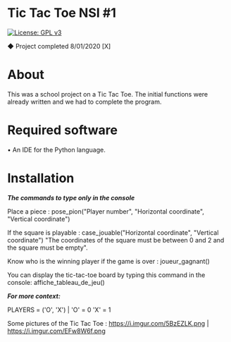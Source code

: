 # Tic Tac Toe NSI #1
[![License: GPL v3](https://img.shields.io/badge/License-GPLv3-blue.svg)](https://www.gnu.org/licenses/gpl-3.0)

◆ Project completed 8/01/2020 [X]

# About

This was a school project on a Tic Tac Toe. The initial functions were already written and we had to complete the program.

# Required software

• An IDE for the Python language.

# Installation

***The commands to type only in the console***

Place a piece : pose_pion("Player number", "Horizontal coordinate", "Vertical coordinate")

If the square is playable : case_jouable("Horizontal coordinate", "Vertical coordinate") "The coordinates of the square must be between 0 and 2 and the square must be empty".

Know who is the winning player if the game is over : joueur_gagnant()

You can display the tic-tac-toe board by typing this command in the console: affiche_tableau_de_jeu()

***For more context:***

PLAYERS = ('O', 'X') | 'O' = 0 'X' = 1

Some pictures of the Tic Tac Toe : https://i.imgur.com/5BzEZLK.png | https://i.imgur.com/EFw8W6f.png
